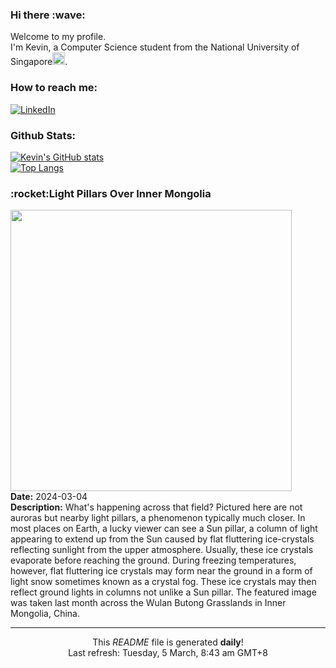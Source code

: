 <h3>Hi there :wave:</h3>

Welcome to my profile.   
I'm Kevin, a Computer Science student from the National University of Singapore<img src="https://img.icons8.com/color/96/000000/singapore-circular.png" width="20px"/>.</p>

<h3>How to reach me: </h3>
<a href="https://www.linkedin.com/in/kevin-foong/"><img alt="LinkedIn" src="https://img.shields.io/badge/linkedin-%230077B5.svg?&style=for-the-badge&logo=linkedin&logoColor=white" /></a> 

<h3>Github Stats: </h3> 

[![Kevin's GitHub stats](https://github-readme-stats.vercel.app/api?username=kevin9foong&theme=tokyonight)](https://github.com/anuraghazra/github-readme-stats) <br/>
[![Top Langs](https://github-readme-stats.vercel.app/api/top-langs/?username=kevin9foong&layout=compact&theme=tokyonight)](https://github.com/anuraghazra/github-readme-stats)

<h3>:rocket:Light Pillars Over Inner Mongolia</h3> 
<img width="450" src="https:&#x2F;&#x2F;apod.nasa.gov&#x2F;apod&#x2F;image&#x2F;2403&#x2F;PillarsMongolia_Liao_6240.jpg" /><br/>
<b>Date:</b> 2024-03-04<br/>
<b>Description:</b> What&#39;s happening across that field?  Pictured here are not auroras but nearby light pillars, a phenomenon typically much closer.   In most places on Earth, a lucky viewer can see a Sun pillar, a column of light appearing to extend up from the Sun caused by flat fluttering ice-crystals reflecting sunlight from the upper atmosphere.  Usually, these ice crystals evaporate before reaching the ground.  During freezing temperatures, however, flat fluttering ice crystals may form near the ground in a form of light snow  sometimes known as a crystal fog.  These ice crystals may then reflect ground lights in columns not unlike a Sun pillar.  The featured image was taken last month across the Wulan Butong Grasslands in Inner Mongolia, China.<br/>

------------
<p align="center">This <i>README</i> file is generated <b>daily</b>!</br>
Last refresh: Tuesday, 5 March, 8:43 am GMT+8<br />